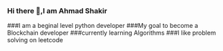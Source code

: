 ### Hi there 👋,I am Ahmad Shakir

###I am a beginal level python developer 
###My goal to become a Blockchain developer
###currently learning Algorithms 
###I like problem solving on leetcode

